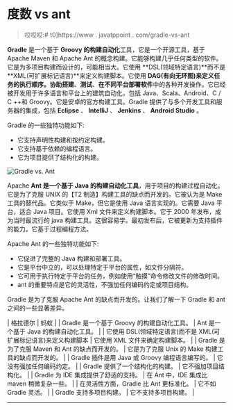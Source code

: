 # 度数 vs ant

> 哎哎哎:# t0]https://www . javatppoint . com/gradle-vs-ant

**Gradle** 是一个基于 **Groovy 的构建自动化**工具，它是一个开源工具，基于 Apache Maven 和 Apache Ant 的概念构建。它能够构建几乎任何类型的软件。它是为多项目构建而设计的，可能相当大。它使用 **DSL(领域特定语言)**而不是 **XML(可扩展标记语言)**来定义构建脚本。它使用 **DAG(有向无环图)**来定义任务的执行顺序。协助**搭建**、**测试**、**在不同平台部署软件**中的各种开发操作。它已经被开发用于许多语言和平台上的建筑自动化，包括 Java、Scala、Android、C / C ++和 Groovy。它是安卓的官方构建工具。Gradle 提供了与多个开发工具和服务器的集成，包括 **Eclipse** 、 **IntelliJ** 、 **Jenkins** 、 **Android Studio** 。

Gradle 的一些独特功能如下:

*   它支持声明性构建和按约定构建。
*   它支持基于依赖的编程语言。
*   它为项目提供了结构化的构建。

![Gradle vs. Ant](../Images/ff6ded40544f109d93b913f69a0e50c5.png)

Apache **Ant 是一个基于 Java 的构建自动化工具**，用于项目的构建过程自动化。它是为了克服 UNIX 的【T2 制造】构建工具的缺点而开发的。它被认为是 Make 工具的替代品。它类似于 Make，但它是使用 Java 语言实现的。它需要 Java 平台，适合 Java 项目。它使用 Xml 文件来定义构建脚本。它于 2000 年发布，成为当时最流行的 java 构建工具。这很容易学。最初发布后，它被更新为支持插件的能力。它基于过程编程方法。

Apache Ant 的一些独特功能如下:

*   它促进了完整的 Java 构建和部署工具。
*   它是平台中立的，可以处理特定于平台的属性，如文件分隔符。
*   它可用于执行特定于平台的任务，例如使用“触摸”命令修改文件的修改时间。
*   ant 的重要特点是它的灵活性，不强加任何编码约定或项目结构。

Gradle 是为了克服 Apache Ant 的缺点而开发的。让我们了解一下 Gradle 和 ant 之间的一些显著差异。

| 格拉德尔 | 蚂蚁 |
| Gradle 是一个基于 Groovy 的构建自动化工具。 | Ant 是一个基于 Java 的构建自动化工具。 |
| 它使用 DSL(领域特定语言)而不是 XML(可扩展标记语言)来定义构建脚本 | 它使用 XML 文件来确定构建脚本。 |
| Gradle 是为了克服 Maven 和 Ant 的缺点而开发的。 | 它是为了克服 Unix 的 Make 构建工具的缺点而开发的。 |
| Gradle 插件是用 Java 或 Groovy 编程语言编写的。 | 它没有强加任何编码约定。 |
| Gradle 提供了一个结构化的构建。 | 它不强加项目结构化。 |
| Gradle 为 IDE 集成提供了舒适的支持。 | 在 Ant 中，IDE 集成比 maven 稍微复杂一些。 |
| 在灵活性方面，Gradle 比 Ant 更标准化。 | 它不如 Gradle 灵活。 |
| Gradle 支持多项目构建。 | 它不支持多项目构建。 |

* * *